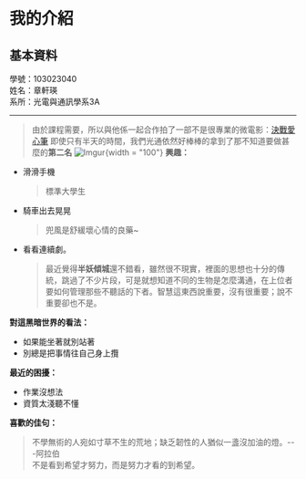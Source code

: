 我的介紹
========
基本資料
--------
學號：103023040   
姓名：章軒瑛   
系所：光電與通訊學系3A   
* * *  
>	由於課程需要，所以與他係一起合作拍了一部不是很專業的微電影：[決戰愛心筆](https://youtu.be/4rSsYFSU2iQ)
>	即使只有半天的時間，我們光通依然好棒棒的拿到了那不知道要做甚麼的**第二名**    ![Imgur](http://i.imgur.com/lcx7WCE.jpg){width = "100"}
**興趣：**   
* 滑滑手機

	>標準大學生   
* 騎車出去晃晃

	>兜風是舒緩壞心情的良藥~
* 看看連續劇。   

	>  最近覺得**半妖傾城**還不錯看，雖然很不現實，裡面的思想也十分的傳統，跳過了不少片段，可是就想知道不同的生物是怎麼溝通，在上位者要如何管理那些不聽話的下者。智慧這東西說重要，沒有很重要；說不重要卻也不是。

**對這黑暗世界的看法：**   
+	如果能坐著就別站著
+	別總是把事情往自己身上攬   
    
**最近的困擾：**   
- 	作業沒想法   
- 	資質太淺聽不懂  
   
**喜歡的佳句：**
>不學無術的人宛如寸草不生的荒地；缺乏韌性的人猶似一盞沒加油的燈。---阿拉伯  
>不是看到希望才努力，而是努力才看的到希望。   
